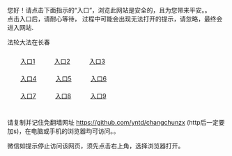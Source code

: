 您好！请点击下面指示的“入口”，浏览此网站是安全的，且为您带来平安。。 <br/>
点击入口后，请耐心等待， 过程中可能会出现无法打开的提示，请忽略，最终会进入网站. </br>

法轮大法在长春<br/>
<div style="padding:10px"><a style="margin:20px" target="_blank" href="https://d15940l97e4aas.cloudfront.net/2Qpsp?gvrdtxf" id="ccLink1" rel="nofollow">入口1</a> <a target="_blank" style="margin:20px" href="https://d3cnpjvbxlxi0m.cloudfront.net/2Qpsp?rrwfb" id="ccLink2" rel="nofollow">入口2</a> <a style="margin:20px" target="_blank" href="https://d3w1f0zlrv9fpc.cloudfront.net/2Qpsp?tjxvnejq" id="ccLink3" rel="nofollow">入口3</a></div>

<div style="padding:10px" ><a style="margin:20px" target="_blank" href="https://d15940l97e4aas.cloudfront.net/2Qpsp?gvrdtxf" id="ccLink4" rel="nofollow">入口4</a> <a style="margin:20px" href="https://d3cnpjvbxlxi0m.cloudfront.net/2Qpsp?rrwfb" target="_blank" id="ccLink5" rel="nofollow">入口5</a> <a style="margin:20px" href="https://d3w1f0zlrv9fpc.cloudfront.net/2Qpsp?tjxvnejq" target="_blank" id="ccLink6" rel="nofollow">入口6</a></div>

<div style="padding:10px"><a style="margin:20px" target="_blank" href="https://d15940l97e4aas.cloudfront.net/2Qpsp?gvrdtxf" id="ccLink7" rel="nofollow">入口7</a> <a style="margin:20px" href="https://d3cnpjvbxlxi0m.cloudfront.net/2Qpsp?rrwfb" target="_blank" id="ccLink8" rel="nofollow">入口8</a> <a style="margin:20px" target="_blank" href="https://d3w1f0zlrv9fpc.cloudfront.net/2Qpsp?tjxvnejq" id="ccLink9" rel="nofollow">入口9</a></div>

<br/>



请复制并记住免翻墙网址 https://github.com/yntd/changchunzx (http后一定要加s)，在电脑或手机的浏览器均可访问。。<br/>

微信如提示停止访问该网页，须先点击右上角，选择浏览器打开。
